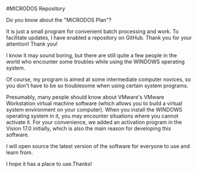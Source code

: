  #MICRODOS Repository 
 
Do you know about the "MICRODOS Plan"?
 
It is just a small program for convenient batch processing and work. To facilitate updates, I have enabled a repository on GitHub. Thank you for your attention! Thank you!

I know it may sound boring, but there are still quite a few people in the world who encounter some troubles while using the WINDOWS operating system.

Of course, my program is aimed at some intermediate computer novices, so you don't have to be so troublesome when using certain system programs.

Presumably, many people should know about VMware's VMware Workstation virtual machine software (which allows you to build a virtual system environment on your computer). When you install the WINDOWS operating system in it, you may encounter situations where you cannot activate it. For your convenience, we added an activation program in the Vision 17.0 initially, which is also the main reason for developing this software.

I will open source the latest version of the software for everyone to use and learn from.

I hope it has a place to use.Thanks!
